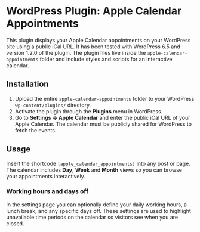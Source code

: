 # WordPress Plugin: Apple Calendar Appointments

This plugin displays your Apple Calendar appointments on your WordPress site using a public iCal URL. It has been tested with WordPress 6.5 and version 1.2.0 of the plugin. The plugin files live inside the `apple-calendar-appointments` folder and include styles and scripts for an interactive calendar.

## Installation
1. Upload the entire `apple-calendar-appointments` folder to your WordPress `wp-content/plugins/` directory.
2. Activate the plugin through the **Plugins** menu in WordPress.
3. Go to **Settings → Apple Calendar** and enter the public iCal URL of your Apple Calendar.
   The calendar must be publicly shared for WordPress to fetch the events.

## Usage
Insert the shortcode `[apple_calendar_appointments]` into any post or page. The calendar includes **Day**, **Week** and **Month** views so you can browse your appointments interactively.

### Working hours and days off
In the settings page you can optionally define your daily working hours, a lunch break, and any specific days off. These settings are used to highlight unavailable time periods on the calendar so visitors see when you are closed.

